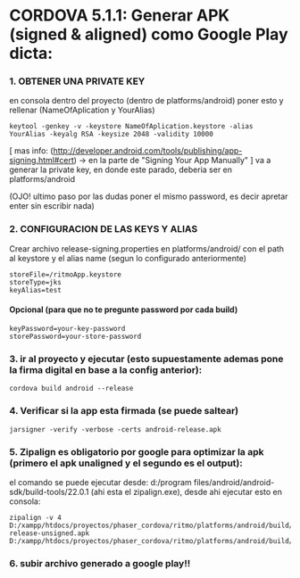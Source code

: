 
# CORDOVA 5.1.1: Generar APK (signed & aligned) como Google Play dicta:

### 1. OBTENER UNA PRIVATE KEY
en consola dentro del proyecto (dentro de platforms/android) poner esto y rellenar (NameOfAplication y YourAlias)

    keytool -genkey -v -keystore NameOfAplication.keystore -alias YourAlias -keyalg RSA -keysize 2048 -validity 10000

[ mas info: (http://developer.android.com/tools/publishing/app-signing.html#cert) -> en la parte de "Signing Your App Manually" ]
va a generar la private key, en donde este parado, deberia ser en platforms/android

(OJO! ultimo paso por las dudas poner el mismo password, es decir apretar enter sin escribir nada)

### 2. CONFIGURACION DE LAS KEYS Y ALIAS
Crear archivo release-signing.properties en platforms/android/ con el path al keystore y el alias name (segun lo configurado anteriormente)

    storeFile=/ritmoApp.keystore
    storeType=jks
    keyAlias=test

#### Opcional (para que no te pregunte password por cada build)

    keyPassword=your-key-password
    storePassword=your-store-password

### 3. ir al proyecto y ejecutar (esto supuestamente ademas pone la firma digital en base a la config anterior):

    cordova build android --release


### 4. Verificar si la app esta firmada (se puede saltear)

    jarsigner -verify -verbose -certs android-release.apk


### 5. Zipalign es obligatorio por google para optimizar la apk (primero el apk unaligned y el segundo es el output):
el comando se puede ejecutar desde: d:/program files/android/android-sdk/build-tools/22.0.1 (ahi esta el zipalign.exe), desde ahi ejecutar esto en consola:

    zipalign -v 4 D:/xampp/htdocs/proyectos/phaser_cordova/ritmo/platforms/android/build/outputs/apk/android-release-unsigned.apk D:/xampp/htdocs/proyectos/phaser_cordova/ritmo/platforms/android/build/outputs/apk/myapp.apk



### 6. subir archivo generado a google play!!
